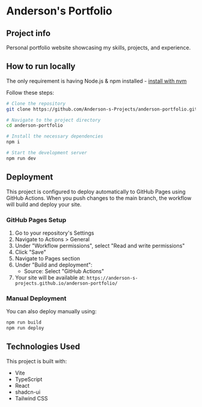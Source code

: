 
# Anderson's Portfolio

## Project info

Personal portfolio website showcasing my skills, projects, and experience.

## How to run locally

The only requirement is having Node.js & npm installed - [install with nvm](https://github.com/nvm-sh/nvm#installing-and-updating)

Follow these steps:

```sh
# Clone the repository
git clone https://github.com/Anderson-s-Projects/anderson-portfolio.git

# Navigate to the project directory
cd anderson-portfolio

# Install the necessary dependencies
npm i

# Start the development server
npm run dev
```

## Deployment

This project is configured to deploy automatically to GitHub Pages using GitHub Actions. When you push changes to the main branch, the workflow will build and deploy your site.

### GitHub Pages Setup

1. Go to your repository's Settings
2. Navigate to Actions > General
3. Under "Workflow permissions", select "Read and write permissions"
4. Click "Save"
5. Navigate to Pages section
6. Under "Build and deployment":
   - Source: Select "GitHub Actions"
7. Your site will be available at: `https://anderson-s-projects.github.io/anderson-portfolio/`

### Manual Deployment

You can also deploy manually using:

```sh
npm run build
npm run deploy
```

## Technologies Used

This project is built with:

- Vite
- TypeScript
- React
- shadcn-ui
- Tailwind CSS
